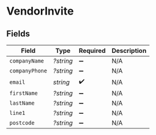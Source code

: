 # VendorInvite


## Fields

| Field              | Type               | Required           | Description        |
| ------------------ | ------------------ | ------------------ | ------------------ |
| `companyName`      | *?string*          | :heavy_minus_sign: | N/A                |
| `companyPhone`     | *?string*          | :heavy_minus_sign: | N/A                |
| `email`            | *string*           | :heavy_check_mark: | N/A                |
| `firstName`        | *?string*          | :heavy_minus_sign: | N/A                |
| `lastName`         | *?string*          | :heavy_minus_sign: | N/A                |
| `line1`            | *?string*          | :heavy_minus_sign: | N/A                |
| `postcode`         | *?string*          | :heavy_minus_sign: | N/A                |